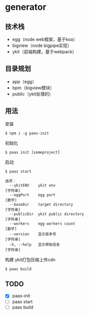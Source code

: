 # generator

## 技术栈

- egg（node web框架，基于koa）
- bigview（node bigpipe实现）
- ykit（前端构建，基于webpack）

## 目录规划

- app（egg）
- bpm（bigview模块）
- public（ykit处理的）

## 用法

安装

```
$ npm i -g paas-init
```

初始化

```
$ paas init [someproject]
```

启动

```
$ paas start

选项：
  --ykitENV    ykit env                                                [字符串]
  --eggPort    egg port                                                  [数字]
  --baseDir    target directory                                         [字符串]
  --publicDir  ykit public directory                                    [字符串]
  --workers    egg workers count                                          [数字]
  --version    显示版本号                                                 [字符串]
  -h, --help   显示帮助信息                                                [字符串]
```
构建  ykit打包压缩上传cdn

```
$ paas build
```

## TODO

- [x] paas-init
- [ ] paas start
- [ ] paas build
